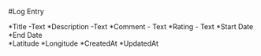 #Log Entry 

*Title -Text
*Description -Text
*Comment - Text
*Rating - Text
*Start Date
*End Date  
*Latitude
*Longitude
*CreatedAt
*UpdatedAt